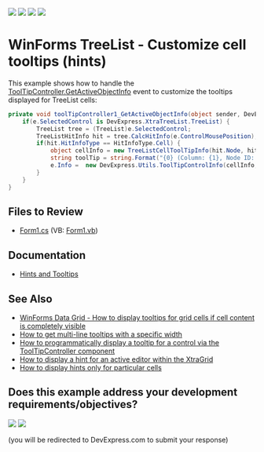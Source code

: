<!-- default badges list -->
![](https://img.shields.io/endpoint?url=https://codecentral.devexpress.com/api/v1/VersionRange/128637428/24.2.1%2B)
[![](https://img.shields.io/badge/Open_in_DevExpress_Support_Center-FF7200?style=flat-square&logo=DevExpress&logoColor=white)](https://supportcenter.devexpress.com/ticket/details/E580)
[![](https://img.shields.io/badge/📖_How_to_use_DevExpress_Examples-e9f6fc?style=flat-square)](https://docs.devexpress.com/GeneralInformation/403183)
[![](https://img.shields.io/badge/💬_Leave_Feedback-feecdd?style=flat-square)](#does-this-example-address-your-development-requirementsobjectives)
<!-- default badges end -->

# WinForms TreeList - Customize cell tooltips (hints)

This example shows how to handle the [ToolTipController.GetActiveObjectInfo](https://docs.devexpress.com/WindowsForms/DevExpress.Utils.ToolTipController.GetActiveObjectInfo) event to customize the tooltips displayed for TreeList cells:

```csharp
private void toolTipController1_GetActiveObjectInfo(object sender, DevExpress.Utils.ToolTipControllerGetActiveObjectInfoEventArgs e) {
    if(e.SelectedControl is DevExpress.XtraTreeList.TreeList) {
        TreeList tree = (TreeList)e.SelectedControl;
        TreeListHitInfo hit = tree.CalcHitInfo(e.ControlMousePosition);
        if(hit.HitInfoType == HitInfoType.Cell) {
            object cellInfo = new TreeListCellToolTipInfo(hit.Node, hit.Column, null);
            string toolTip = string.Format("{0} (Column: {1}, Node ID: {2})", hit.Node[hit.Column], hit.Column.FieldName, hit.Node.Id);
            e.Info =  new DevExpress.Utils.ToolTipControlInfo(cellInfo, toolTip);                    
        }
    }
}
```


## Files to Review

* [Form1.cs](./CS/Form1.cs) (VB: [Form1.vb](./VB/Form1.vb))


## Documentation

* [Hints and Tooltips](https://docs.devexpress.com/WindowsForms/2398/common-features/tooltips)


## See Also

* [WinForms Data Grid - How to display tooltips for grid cells if cell content is completely visible](https://supportcenter.devexpress.com/ticket/details/e714/winforms-data-grid-how-to-display-tooltips-for-grid-cells-if-cell-content-is-completely)
* [How to get multi-line tooltips with a specific width](https://supportcenter.devexpress.com/ticket/details/a384/how-to-get-multi-line-tooltips-with-a-specific-width)
* [How to programmatically display a tooltip for a control via the ToolTipController component](https://supportcenter.devexpress.com/ticket/details/a555/how-to-programmatically-display-a-tooltip-for-a-control-via-the-tooltipcontroller)
* [How to display a hint for an active editor within the XtraGrid](https://supportcenter.devexpress.com/ticket/details/a2008/how-to-display-a-hint-for-an-active-editor-within-the-xtragrid)
* [How to display hints only for particular cells](https://supportcenter.devexpress.com/ticket/details/a2566/how-to-display-hints-only-for-particular-cells)
<!-- feedback -->
## Does this example address your development requirements/objectives?

[<img src="https://www.devexpress.com/support/examples/i/yes-button.svg"/>](https://www.devexpress.com/support/examples/survey.xml?utm_source=github&utm_campaign=winforms-treelist-customize-cell-tooltip&~~~was_helpful=yes) [<img src="https://www.devexpress.com/support/examples/i/no-button.svg"/>](https://www.devexpress.com/support/examples/survey.xml?utm_source=github&utm_campaign=winforms-treelist-customize-cell-tooltip&~~~was_helpful=no)

(you will be redirected to DevExpress.com to submit your response)
<!-- feedback end -->
